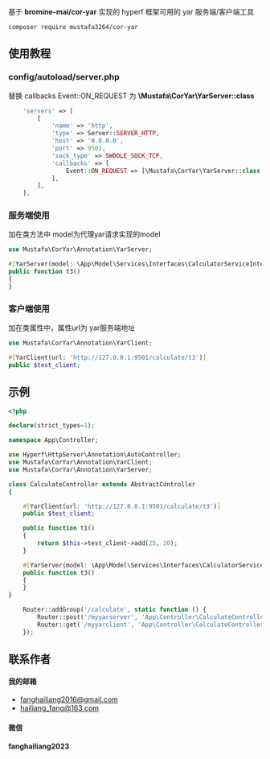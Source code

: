 基于 **bromine-mai/cor-yar** 实现的 hyperf 框架可用的 yar 服务端/客户端工具

`composer require mustafa3264/cor-yar`

## 使用教程

### config/autoload/server.php
替换 callbacks Event::ON_REQUEST 为 **\Mustafa\CorYar\YarServer::class**
``` php
    'servers' => [
        [
            'name' => 'http',
            'type' => Server::SERVER_HTTP,
            'host' => '0.0.0.0',
            'port' => 9501,
            'sock_type' => SWOOLE_SOCK_TCP,
            'callbacks' => [
                Event::ON_REQUEST => [\Mustafa\CorYar\YarServer::class, 'onRequest'],
            ],
        ],
    ],
```

### 服务端使用
加在类方法中
model为代理yar请求实现的model
```php
use Mustafa\CorYar\Annotation\YarServer;

#[YarServer(model: \App\Model\Services\Interfaces\CalculatorServiceInterface::class)]
public function t3()
{
}
```

### 客户端使用
加在类属性中，属性url为 yar服务端地址
```php
use Mustafa\CorYar\Annotation\YarClient;

#[YarClient(url: 'http://127.0.0.1:9501/calculate/t3')]
public $test_client;
```

## 示例
```php
<?php

declare(strict_types=1);

namespace App\Controller;

use Hyperf\HttpServer\Annotation\AutoController;
use Mustafa\CorYar\Annotation\YarClient;
use Mustafa\CorYar\Annotation\YarServer;

class CalculateController extends AbstractController
{

    #[YarClient(url: 'http://127.0.0.1:9501/calculate/t3')]
    public $test_client;

    public function t1()
    {
        return $this->test_client->add(25, 20);
    }

    #[YarServer(model: \App\Model\Services\Interfaces\CalculatorServiceInterface::class)]
    public function t3()
    {
    }
}
```

```php
    Router::addGroup('/calculate', static function () {
        Router::post('/myyarserver', 'App\Controller\CalculateController@myyarserver');
        Router::get('/myyarclient', 'App\Controller\CalculateController@myyarclient');
    });
```

## 联系作者

#### 我的邮箱
- fanghailiang2016@gmail.com
- hailiang_fang@163.com

#### 微信

**fanghailiang2023**